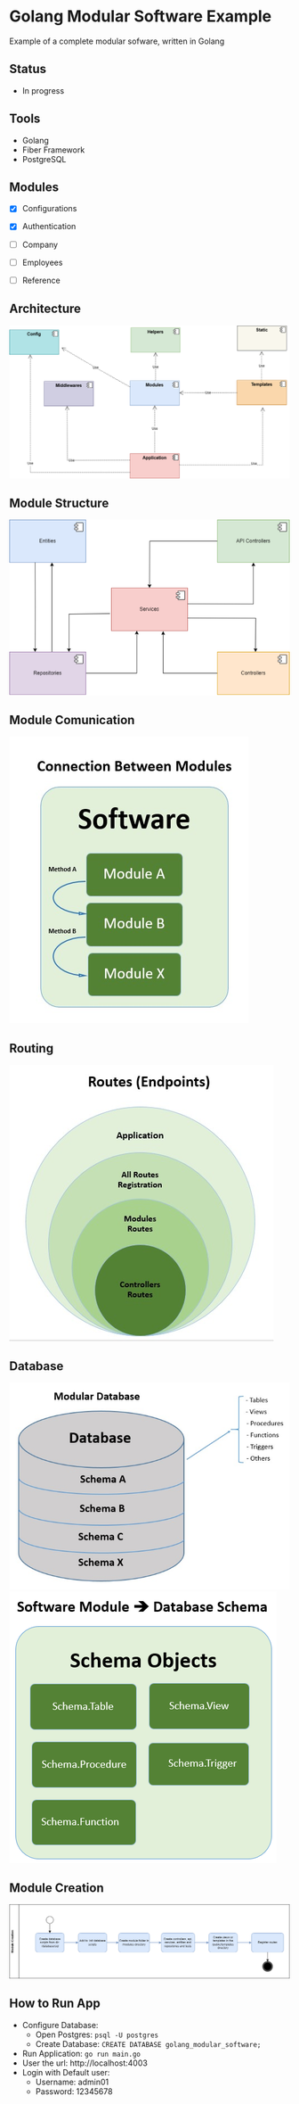 # Golang Modular Software Example
Example of a complete modular sofware, written in Golang 


## Status
- In progress


## Tools
- Golang
- Fiber Framework
- PostgreSQL


## Modules
- [x] Configurations 
- [x] Authentication
- [ ] Company
- [ ] Employees
- [ ] Reference


## Architecture
![Modular Arquitecure](docs/Modular-Architecture.png)


## Module Structure
![Structure](docs/Module%20Structure.png)


## Module Comunication
![Comunication Between Modules](docs/Comunication.jpg)


## Routing 
![Routing](docs/Routes.jpg)


## Database 
![Database Schemas](docs/Modular%20Database.jpg)
![Schema Objects](docs/Schema-Objects.png)

## Module Creation
![Module Creation](docs/Module%20Creation.png)

## How to Run App
- Configure Database:
    - Open Postgres: ``psql -U postgres``
    - Create Database: ``CREATE DATABASE golang_modular_software;``
- Run Application: ``go run main.go``
- User the url: http://localhost:4003
- Login with Default user:
    - Username: admin01
    - Password: 12345678